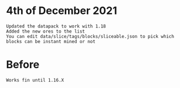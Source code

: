 # 4th of December 2021

    Updated the datapack to work with 1.18
    Added the new ores to the list
    You can edit data/slice/tags/blocks/sliceable.json to pick which blocks can be instant mined or not

# Before

    Works fin until 1.16.X